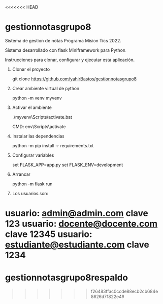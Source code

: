 <<<<<<< HEAD
# gestionnotasgrupo8

Sistema de gestion de notas Programa Mision Tics 2022.

Sistema desarrollado con flask Miniframework para Python.


Instrucciones para clonar, configurar y ejecutar esta aplicación.

1. Clonar el proyecto

    git clone https://github.com/yahirBastos/gestionnotasgrupo8

2. Crear ambiente virtual de python

    python -m venv myvenv

3. Activar el ambiente
 
    .\myvenv\Scripts\activate.bat

    CMD:
    env\Scripts\activate

4. Instalar las dependencias
    
    python -m pip install -r requirements.txt

5. Configurar variables
    
    set FLASK_APP=app.py
    set FLASK_ENV=development
    
6. Arrancar
 
    python -m flask run

7. Los usuarios son:

  usuario:  admin@admin.com clave 123
  usuario:  docente@docente.com clave 12345
  usuario:  estudiante@estudiante.com clave 1234
=======
# gestionnotasgrupo8respaldo
>>>>>>> f26483ffac0ccde88ecb2cb684e8626d71822e49
